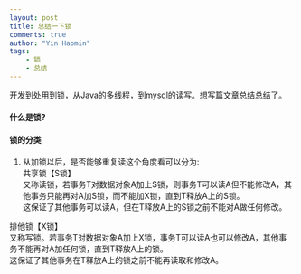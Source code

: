 ```yaml
---
layout: post
title: 总结一下锁
comments: true
author: "Yin Haomin"
tags:
    - 锁
    - 总结
---
```


开发到处用到锁，从Java的多线程，到mysql的读写。想写篇文章总结总结了。<br>
#### 什么是锁?<br>

#### 锁的分类<br>
1. 从加锁以后，是否能够重复读这个角度看可以分为:<br>
共享锁【S锁】<br>
又称读锁，若事务T对数据对象A加上S锁，则事务T可以读A但不能修改A，其他事务只能再对A加S锁，而不能加X锁，直到T释放A上的S锁。<br>
这保证了其他事务可以读A，但在T释放A上的S锁之前不能对A做任何修改。<br>

排他锁【X锁】<br>
又称写锁。若事务T对数据对象A加上X锁，事务T可以读A也可以修改A，其他事务不能再对A加任何锁，直到T释放A上的锁。<br>
这保证了其他事务在T释放A上的锁之前不能再读取和修改A。<br>


